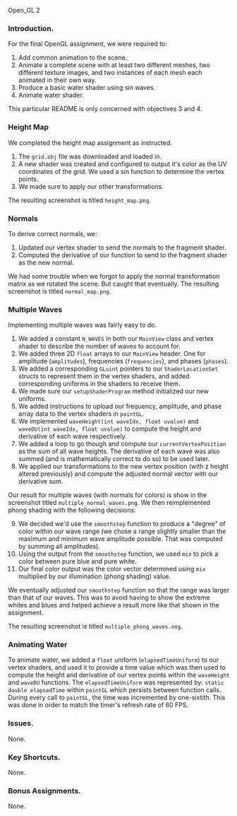 Open_GL 2

### Introduction.

For the final OpenGL assignment, we were required to:
1. Add common animation to the scene.
2. Animate a complete scene with at least two different meshes, two different texture images, and two instances of each mesh each animated in their own way.
3. Produce a basic water shader using sin waves.
4. Animate water shader.

This particular README is only concerned with objectives 3 and 4.

### Height Map

We completed the height map assignment as instructed.
1. The `grid.obj` file was downloaded and loaded in.
2. A new shader was created and configured to output it's color as the UV coordinates of the grid. We used a sin function to determine the vertex points.
3. We made sure to apply our other transformations.

The resulting screenshot is titled `height_map.png`.

### Normals

To derive correct normals, we:
1. Updated our vertex shader to send the normals to the fragment shader.
2. Computed the derivative of our function to send to the fragment shader as the new normal.

We had some trouble when we forgot to apply the normal transformation matrix as we rotated the scene. But caught that eventually.
The resulting screenshot is titled `normal_map.png`.

### Multiple Waves

Implementing multiple waves was fairly easy to do.

1. We added a constant `N_WAVES` in both our `MainView` class and vertex shader to describe the number of waves to account for.
2. We added three 2D `float` arrays to our `MainView` header. One for amplitude (`amplitudes`), frequencies (`frequencies`), and phases (`phases`).
3. We added a corresponding `GLuint` pointers to our `ShaderLocationSet` structs to represent them in the vertex shaders, and added corresponding uniforms in the shaders to receive them.
4. We made sure our `setupShaderProgram` method initialized our new uniforms.
5. We added instructions to upload our frequency, amplitude, and phase array data to the vertex shaders in `paintGL`.
6. We implemented `waveHeight(int waveIdx, float uvalue)` and `waveDU(int waveIdx, float uvalue)` to compute the height and derivative of each wave respectively.
7. We added a loop to go though and compute our `currentVertexPosition` as the sum of all wave heights. The derivative of each wave was also summed (and is mathematically correct to do so) to be used later.
8. We applied our transformations to the new vertex position (with z height altered previously) and compute the adjusted normal vector with our derivative sum.

Our result for multiple waves (with normals for colors) is show in the screenshot titled `multiple_normal_waves.png`.
We then reimplemented phong shading with the following decisions:

9. We decided we'd use the `smoothstep` function to produce a "degree" of color within our wave range (we chose a range slightly smaller than the maximum and minimum wave amplitude possible. That was computed by summing all amplitudes).
10. Using the output from the `smoothstep` function, we used `mix` to pick a color between pure blue and pure white.
11. Our final color output was the color vector determined using `mix` multiplied by our illumination (phong shading) value.

We eventually adjusted our `smoothstep` function so that the range was larger than that of our waves. This was to avoid having to show the extreme whites and blues and helped achieve a result more like that shown in the assignment.

The resulting screenshot is titled `multiple_phong_waves.ong`.

### Animating Water

To animate water, we added a `float` uniform (`elapsedTimeUniform`) to our vertex shaders, and used it to provide a time value which was then used to compute the height and derivative of our vertex points within the `waveHeight` and `waveDU` functions.
The `elapsedTimeUniform` was represented by: `static double elapsedTime` within `paintGL` which persists between function calls.
During every call to `paintGL`, the time was incremented by one-sixtith. This was done in order to match the timer's refresh rate of 60 FPS.

### Issues.
None.

### Key Shortcuts.
None.

### Bonus Assignments.
None.
